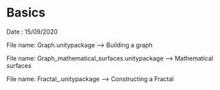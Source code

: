# Basics

Date : 15/09/2020

File name: Graph.unitypackage --> Building a graph

File name: Graph_mathematical_surfaces.unitypackage -->  Mathematical surfaces

File name: Fractal_.unitypackage --> Constructing a Fractal
